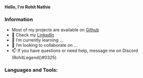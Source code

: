   **Hello, I'm Rohit Nathie**
  
  
  ### Information
- Most of my projects are available on [Github](https://github.com/RohitNathie?tab=repositories)
- 👀 Check my [LinkedIn](https://www.linkedin.com/in/rohit-nathie-645475230/)
- 🌱 I’m currently learning ...
- 💞️ I’m looking to collaborate on ...
- 📫 If you have questions or need help, message me on Discord (RohitLegend()#0325)

### Languages and Tools:
<!---
RohitNathie/RohitNathie is a ✨ special ✨ repository because its `README.md` (this file) appears on your GitHub profile.
You can click the Preview link to take a look at your changes.
--->
